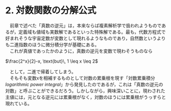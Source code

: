 # 2. 対数関数の分解公式

　前章で述べた「真数の逆元」は，本来ならば複素解析学で扱われようものであるが，定義域も値域も実数解であるといった特殊解である。最も，代数方程式で好まれそうな宇宙定数が変数として現れるようなものであり，自然数というよりも二進指数のほうに微分積分学が基礎にある。  
　これが真値であったかのように，真数の逆元を変数で現わそうものなら  

$\frac{2^x}{2}-x, \text{but}\, 1 \leq x \leq 2$  

　として，二進で帰着してしまう。  
　そもそも変数xを相補するものとして対数の累乗根を現す「対数累乗積分 *logarithmic power integral*」から発見したのであるが，これは「真数の逆元の対数」と呼ぶことができるだろう。しかしながら，興味深いことに，現わされた主値には，元となる逆元には累乗根がなく，対数のほうには累乗根がうっすらと現れている。  
